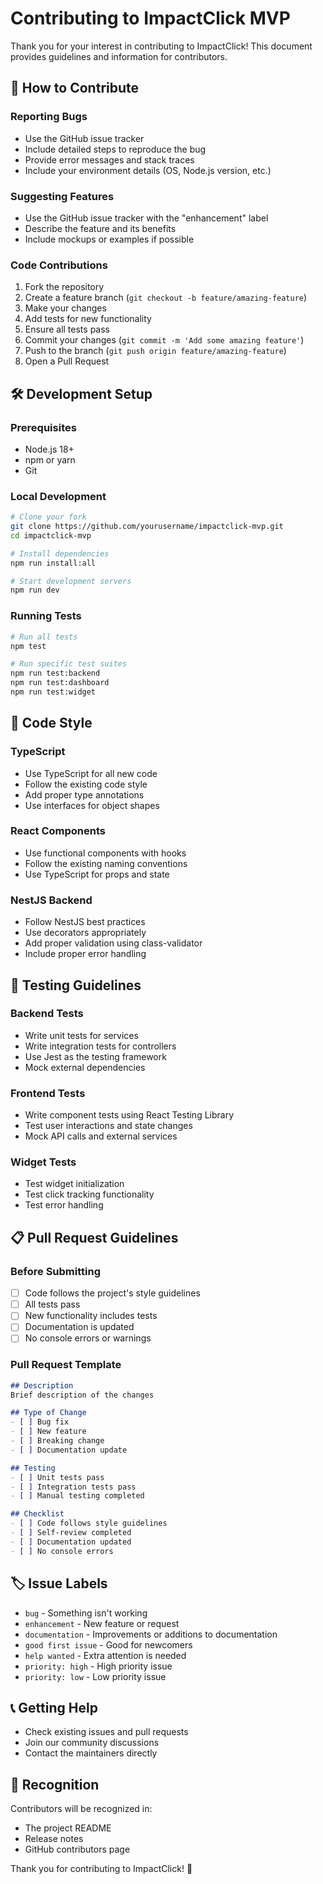 # Contributing to ImpactClick MVP

Thank you for your interest in contributing to ImpactClick! This document provides guidelines and information for contributors.

## 🤝 How to Contribute

### Reporting Bugs
- Use the GitHub issue tracker
- Include detailed steps to reproduce the bug
- Provide error messages and stack traces
- Include your environment details (OS, Node.js version, etc.)

### Suggesting Features
- Use the GitHub issue tracker with the "enhancement" label
- Describe the feature and its benefits
- Include mockups or examples if possible

### Code Contributions
1. Fork the repository
2. Create a feature branch (`git checkout -b feature/amazing-feature`)
3. Make your changes
4. Add tests for new functionality
5. Ensure all tests pass
6. Commit your changes (`git commit -m 'Add some amazing feature'`)
7. Push to the branch (`git push origin feature/amazing-feature`)
8. Open a Pull Request

## 🛠️ Development Setup

### Prerequisites
- Node.js 18+
- npm or yarn
- Git

### Local Development
```bash
# Clone your fork
git clone https://github.com/yourusername/impactclick-mvp.git
cd impactclick-mvp

# Install dependencies
npm run install:all

# Start development servers
npm run dev
```

### Running Tests
```bash
# Run all tests
npm test

# Run specific test suites
npm run test:backend
npm run test:dashboard
npm run test:widget
```

## 📝 Code Style

### TypeScript
- Use TypeScript for all new code
- Follow the existing code style
- Add proper type annotations
- Use interfaces for object shapes

### React Components
- Use functional components with hooks
- Follow the existing naming conventions
- Use TypeScript for props and state

### NestJS Backend
- Follow NestJS best practices
- Use decorators appropriately
- Add proper validation using class-validator
- Include proper error handling

## 🧪 Testing Guidelines

### Backend Tests
- Write unit tests for services
- Write integration tests for controllers
- Use Jest as the testing framework
- Mock external dependencies

### Frontend Tests
- Write component tests using React Testing Library
- Test user interactions and state changes
- Mock API calls and external services

### Widget Tests
- Test widget initialization
- Test click tracking functionality
- Test error handling

## 📋 Pull Request Guidelines

### Before Submitting
- [ ] Code follows the project's style guidelines
- [ ] All tests pass
- [ ] New functionality includes tests
- [ ] Documentation is updated
- [ ] No console errors or warnings

### Pull Request Template
```markdown
## Description
Brief description of the changes

## Type of Change
- [ ] Bug fix
- [ ] New feature
- [ ] Breaking change
- [ ] Documentation update

## Testing
- [ ] Unit tests pass
- [ ] Integration tests pass
- [ ] Manual testing completed

## Checklist
- [ ] Code follows style guidelines
- [ ] Self-review completed
- [ ] Documentation updated
- [ ] No console errors
```

## 🏷️ Issue Labels

- `bug` - Something isn't working
- `enhancement` - New feature or request
- `documentation` - Improvements or additions to documentation
- `good first issue` - Good for newcomers
- `help wanted` - Extra attention is needed
- `priority: high` - High priority issue
- `priority: low` - Low priority issue

## 📞 Getting Help

- Check existing issues and pull requests
- Join our community discussions
- Contact the maintainers directly

## 🙏 Recognition

Contributors will be recognized in:
- The project README
- Release notes
- GitHub contributors page

Thank you for contributing to ImpactClick! 🚀
